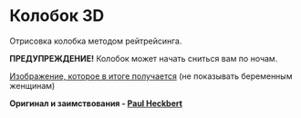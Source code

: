 # Колобок 3D

Отрисовка колобка методом рейтрейсинга.

**ПРЕДУПРЕЖДЕНИЕ!** Колобок может начать сниться вам по ночам.

[Изображение, которое в итоге получается](img.png) (не показывать беременным женщинам)

__Оригинал и заимствования - [Paul Heckbert](https://fabiensanglard.net/rayTracing_back_of_business_card/)__